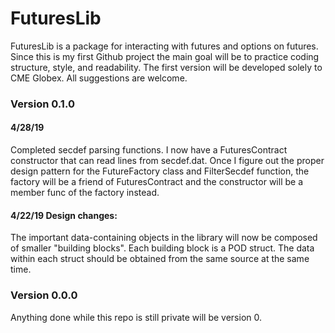 # FuturesLib
FuturesLib is a package for interacting with futures and options on futures.
Since this is my first Github project the main goal will be to practice coding
structure, style, and readability. The first version will be developed solely
to CME Globex. All suggestions are welcome.

### Version 0.1.0

#### 4/28/19

Completed secdef parsing functions. I now have a FuturesContract constructor that can read lines from secdef.dat.
Once I figure out the proper design pattern for the FutureFactory class and FilterSecdef function, the factory
will be a friend of FuturesContract and the constructor will be a member func of the factory instead.

#### 4/22/19 Design changes:

The important data-containing objects in the library will now be composed of smaller "building blocks".
Each building block is a POD struct. The data within each struct should be obtained from the same source
at the same time.

### Version 0.0.0

Anything done while this repo is still private will be version 0.